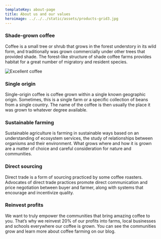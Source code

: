 ```yaml
---
templateKey: about-page
title: About us and our values
heroimage: ../../../static/assets/products-grid3.jpg
---
```


### Shade-grown coffee

Coffee is a small tree or shrub that grows in the forest understory in its wild
form, and traditionally was grown commercially under other trees that provided
shade. The forest-like structure of shade coffee farms provides habitat for a
great number of migratory and resident species.

![Excellent coffee](/assets/products-grid2.jpg)

### Single origin

Single-origin coffee is coffee grown within a single known geographic origin.
Sometimes, this is a single farm or a specific collection of beans from a single
country. The name of the coffee is then usually the place it was grown to
whatever degree available.

### Sustainable farming

Sustainable agriculture is farming in sustainable ways based on an understanding
of ecosystem services, the study of relationships between organisms and their
environment. What grows where and how it is grown are a matter of choice and
careful consideration for nature and communities.

### Direct sourcing

Direct trade is a form of sourcing practiced by some coffee roasters. Advocates
of direct trade practices promote direct communication and price negotiation
between buyer and farmer, along with systems that encourage and incentivize
quality.

### Reinvest profits

We want to truly empower the communities that bring amazing coffee to you.
That’s why we reinvest 20% of our profits into farms, local businesses and
schools everywhere our coffee is grown. You can see the communities grow and
learn more about coffee farming on our blog.
